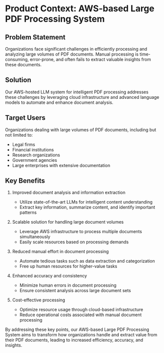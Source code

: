# Product Context: AWS-based Large PDF Processing System

## Problem Statement
Organizations face significant challenges in efficiently processing and analyzing large volumes of PDF documents. Manual processing is time-consuming, error-prone, and often fails to extract valuable insights from these documents.

## Solution
Our AWS-hosted LLM system for intelligent PDF processing addresses these challenges by leveraging cloud infrastructure and advanced language models to automate and enhance document analysis.

## Target Users
Organizations dealing with large volumes of PDF documents, including but not limited to:
- Legal firms
- Financial institutions
- Research organizations
- Government agencies
- Large enterprises with extensive documentation

## Key Benefits

1. Improved document analysis and information extraction
   - Utilize state-of-the-art LLMs for intelligent content understanding
   - Extract key information, summarize content, and identify important patterns

2. Scalable solution for handling large document volumes
   - Leverage AWS infrastructure to process multiple documents simultaneously
   - Easily scale resources based on processing demands

3. Reduced manual effort in document processing
   - Automate tedious tasks such as data extraction and categorization
   - Free up human resources for higher-value tasks

4. Enhanced accuracy and consistency
   - Minimize human errors in document processing
   - Ensure consistent analysis across large document sets

5. Cost-effective processing
   - Optimize resource usage through cloud-based infrastructure
   - Reduce operational costs associated with manual document processing

By addressing these key points, our AWS-based Large PDF Processing System aims to transform how organizations handle and extract value from their PDF documents, leading to increased efficiency, accuracy, and insights.
